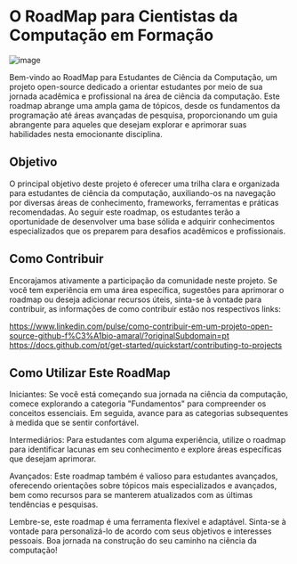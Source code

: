 # O RoadMap para Cientistas da Computação em Formação

![image](https://github.com/includeDaniel/CSRoadMap/assets/62966657/56634530-a6dc-4633-b7eb-c018e21fdaa3)

Bem-vindo ao RoadMap para Estudantes de Ciência da Computação, um projeto open-source dedicado a orientar estudantes por meio de sua jornada acadêmica e profissional na área de ciência da computação. Este roadmap abrange uma ampla gama de tópicos, desde os fundamentos da programação até áreas avançadas de pesquisa, proporcionando um guia abrangente para aqueles que desejam explorar e aprimorar suas habilidades nesta emocionante disciplina.

## Objetivo
O principal objetivo deste projeto é oferecer uma trilha clara e organizada para estudantes de ciência da computação, auxiliando-os na navegação por diversas áreas de conhecimento, frameworks, ferramentas e práticas recomendadas. Ao seguir este roadmap, os estudantes terão a oportunidade de desenvolver uma base sólida e adquirir conhecimentos especializados que os preparem para desafios acadêmicos e profissionais.

## Como Contribuir
Encorajamos ativamente a participação da comunidade neste projeto. Se você tem experiência em uma área específica, sugestões para aprimorar o roadmap ou deseja adicionar recursos úteis, sinta-se à vontade para contribuir, as informações de como contribuir estão nos respectivos links: 

https://www.linkedin.com/pulse/como-contribuir-em-um-projeto-open-source-github-f%C3%A1bio-amaral/?originalSubdomain=pt
https://docs.github.com/pt/get-started/quickstart/contributing-to-projects

## Como Utilizar Este RoadMap
Iniciantes: Se você está começando sua jornada na ciência da computação, comece explorando a categoria "Fundamentos" para compreender os conceitos essenciais. Em seguida, avance para as categorias subsequentes à medida que se sentir confortável.

Intermediários: Para estudantes com alguma experiência, utilize o roadmap para identificar lacunas em seu conhecimento e explore áreas específicas que desejam aprimorar.

Avançados: Este roadmap também é valioso para estudantes avançados, oferecendo orientações sobre tópicos mais especializados e avançados, bem como recursos para se manterem atualizados com as últimas tendências e pesquisas.

Lembre-se, este roadmap é uma ferramenta flexível e adaptável. Sinta-se à vontade para personalizá-lo de acordo com seus objetivos e interesses pessoais. Boa jornada na construção do seu caminho na ciência da computação!
